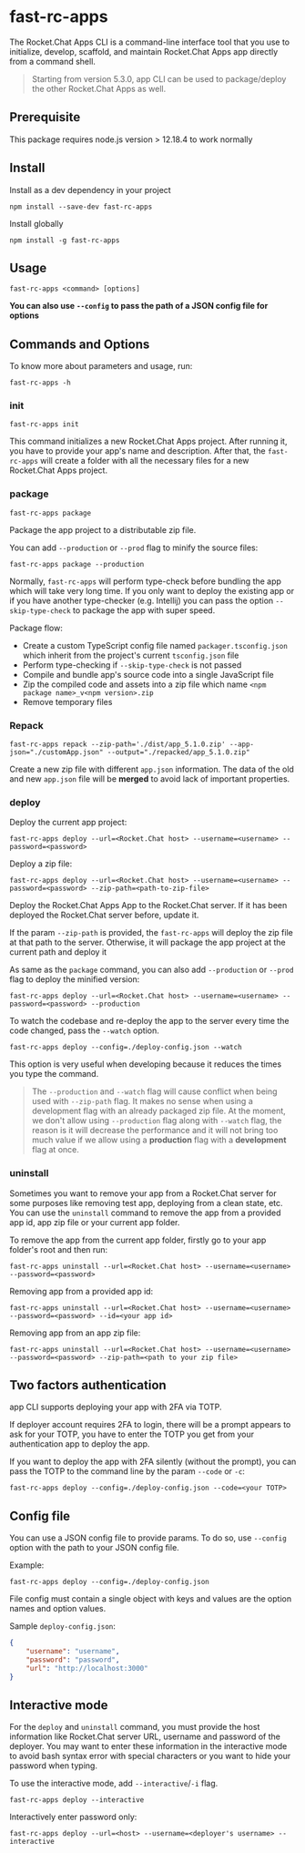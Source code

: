 # fast-rc-apps
The Rocket.Chat Apps CLI is a command-line interface tool that you use to initialize, develop, scaffold, and maintain Rocket.Chat Apps app directly from a command shell.

> Starting from version 5.3.0, app CLI can be used to package/deploy the other Rocket.Chat Apps as well.

## Prerequisite
This package requires node.js version > 12.18.4 to work normally 

## Install
Install as a dev dependency in your project
```shell script
npm install --save-dev fast-rc-apps
```
Install globally
```shell script
npm install -g fast-rc-apps
```

## Usage

```shell script
fast-rc-apps <command> [options]
```
**You can also use `--config` to pass the path of a JSON config file for options**


## Commands and Options

To know more about parameters and usage, run:

```shell script
fast-rc-apps -h
```

### init
```shell script
fast-rc-apps init
```
This command initializes a new Rocket.Chat Apps project. After running it, you have to provide your app's name and description.
After that, the `fast-rc-apps` will create a folder with all the necessary files for a new Rocket.Chat Apps project.

### package
```shell script
fast-rc-apps package
```
Package the app project to a distributable zip file.

You can add `--production` or `--prod` flag to minify the source files:
```shell script
fast-rc-apps package --production
```

Normally, `fast-rc-apps` will perform type-check before bundling the app which will take very long time.
If you only want to deploy the existing app or if you have another type-checker (e.g. Intellij) you can pass
the option `--skip-type-check` to package the app with super speed.

Package flow:
* Create a custom TypeScript config file named `packager.tsconfig.json` which inherit from the project's current 
  `tsconfig.json` file
* Perform type-checking if `--skip-type-check` is not passed
* Compile and bundle app's source code into a single JavaScript file
* Zip the compiled code and assets into a zip file which name `<npm package name>_v<npm version>.zip`
* Remove temporary files

### Repack
```shell
fast-rc-apps repack --zip-path='./dist/app_5.1.0.zip' --app-json="./customApp.json" --output="./repacked/app_5.1.0.zip"
```

Create a new zip file with different `app.json` information. The data of the old and new `app.json` file will be **merged** to avoid lack of
important properties.

### deploy
Deploy the current app project:
```shell script
fast-rc-apps deploy --url=<Rocket.Chat host> --username=<username> --password=<password>
```
Deploy a zip file: 
```shell script
fast-rc-apps deploy --url=<Rocket.Chat host> --username=<username> --password=<password> --zip-path=<path-to-zip-file>
```

Deploy the Rocket.Chat Apps App to the Rocket.Chat server. If it has been deployed the Rocket.Chat server before, update it.

If the param `--zip-path` is provided, the `fast-rc-apps` will deploy the zip file at that path to the server. Otherwise, it will
package the app project at the current path and deploy it

As same as the `package` command, you can also add `--production` or `--prod` flag to deploy the minified version:
```shell script
fast-rc-apps deploy --url=<Rocket.Chat host> --username=<username> --password=<password> --production
``` 

To watch the codebase and re-deploy the app to the server every time the code changed, pass the `--watch` option.

```shell script
fast-rc-apps deploy --config=./deploy-config.json --watch
```

This option is very useful when developing because it reduces the times you type the command.

> The `--production` and `--watch` flag will cause conflict when being used with `--zip-path` flag. It makes no sense when using a development
> flag with an already packaged zip file. 
> At the moment, we don't allow using `--production` flag along with `--watch` flag, the reason is it will decrease the performance and it will not
> bring too much value if we allow using a **production** flag with a **development** flag at once.

### uninstall
Sometimes you want to remove your app from a Rocket.Chat server for some purposes like removing test app, deploying from a clean state, etc.
You can use the `uninstall` command to remove the app from a provided app id, app zip file or your current app folder.

To remove the app from the current app folder, firstly go to your app folder's root and then run:
```shell
fast-rc-apps uninstall --url=<Rocket.Chat host> --username=<username> --password=<password>
```

Removing app from a provided app id:
```shell
fast-rc-apps uninstall --url=<Rocket.Chat host> --username=<username> --password=<password> --id=<your app id>
```

Removing app from an app zip file:
```shell
fast-rc-apps uninstall --url=<Rocket.Chat host> --username=<username> --password=<password> --zip-path=<path to your zip file>
```
## Two factors authentication
app CLI supports deploying your app with 2FA via TOTP.

If deployer account requires 2FA to login, there will be a prompt appears to ask for your TOTP, you have to enter the TOTP you get
from your authentication app to deploy the app.

If you want to deploy the app with 2FA silently (without the prompt), you can pass the TOTP to the command line by the param `--code` or `-c`:
```shell
fast-rc-apps deploy --config=./deploy-config.json --code=<your TOTP>
```

## Config file

You can use a JSON config file to provide params. To do so, use `--config` option with the path to your JSON config file.

Example:
```shell script
fast-rc-apps deploy --config=./deploy-config.json
```  

File config must contain a single object with keys and values are the option names and option values.

Sample `deploy-config.json`:
```json
{
	"username": "username",
	"password": "password",
	"url": "http://localhost:3000"
}
```

## Interactive mode
For the `deploy` and `uninstall` command, you must provide the host information like Rocket.Chat server URL, username and password of the deployer. 
You may want to enter these information in the interactive mode to avoid bash syntax error with special characters or you want to hide your password when 
typing.

To use the interactive mode, add `--interactive`/`-i` flag.

```shell
fast-rc-apps deploy --interactive
```

Interactively enter password only:
```shell
fast-rc-apps deploy --url=<host> --username=<deployer's username> --interactive
```
